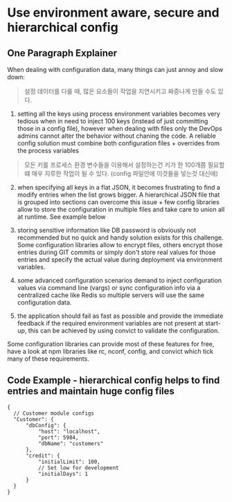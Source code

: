 # Use environment aware, secure and hierarchical config

## One Paragraph Explainer
When dealing with configuration data, many things can just annoy and slow down:


> 설정 데이터를 다룰 때, 많은 요소들이 작업을 지연시키고 짜증나게 만들 수도 있다.


1. setting all the keys using process environment variables becomes very tedious when in need to inject 100 keys (instead of just committing those in a config file), however when dealing with files only the DevOps admins cannot alter the behavior without chaning the code. A reliable config solution must combine both configuration files + overrides from the process variables


> 모든 키를 프로세스 환경 변수들을 이용해서 설정하는건 키가 한 100개쯤 필요할 떄 매우 지루한 작업이 될 수 있다. (config 파일안에 이것들을 넣는것 대신에)
>
> 


2. when specifying all keys in a flat JSON, it becomes frustrating to find a modify entries when the list grows bigger. A hierarchical JSON file that is grouped into sections can overcome this issue + few config libraries allow to store the configuration in multiple files and take care to union all at runtime. See example below


3. storing sensitive information like DB password is obviously not recommended but no quick and handy solution exists for this challenge. Some configuration libraries allow to encrypt files, others encrypt those entries during GIT commits or simply don't store real values for those entries and specify the actual value during deployment via environment variables.


4. some advanced configuration scenarios demand to inject configuration values via command line (vargs) or sync configuration info via a centralized cache like Redis so multiple servers will use the same configuration data.


5. the application should fail as fast as possible and provide the immediate feedback if the required environment variables are not present at start-up, this can be achieved by using convict to validate the configuration.

Some configuration libraries can provide most of these features for free, have a look at npm libraries like rc, nconf, config, and convict which tick many of these requirements.


## Code Example - hierarchical config helps to find entries and maintain huge config files
```
{
  // Customer module configs
  "Customer": {
      "dbConfig": {
          "host": "localhost",
          "port": 5984,
          "dbName": "customers"
      },
      "credit": {
          "initialLimit": 100,
          // Set low for development
          "initialDays": 1
      }
  }
}
```

